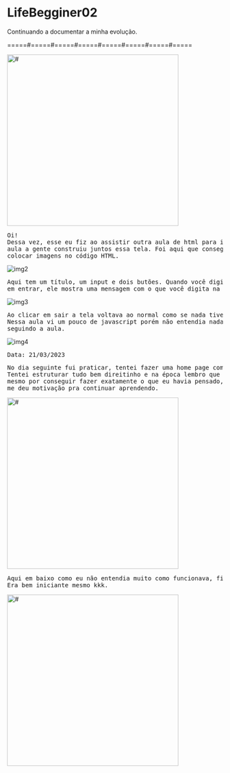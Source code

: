 # LifeBegginer02

Continuando a documentar a minha evolução.

=====#=====#=====#=====#=====#=====#=====#=====


<img src="https://user-images.githubusercontent.com/129900138/236705061-0a1a585c-6511-4e78-b2f1-c68c37498602.jpeg" alt="#" width="400px"  />
<pre>
Oi!
Dessa vez, esse eu fiz ao assistir outra aula de html para iniciantes. Nessa
aula a gente construiu juntos essa tela. Foi aqui que consegui aprender como 
colocar imagens no código HTML.
</pre>

![img2](https://user-images.githubusercontent.com/129900138/236705052-0b296e6d-47c6-46aa-887e-70932bf848fc.jpeg)

<pre>
Aqui tem um título, um input e dois butões. Quando você digita algo e clica
em entrar, ele mostra uma mensagem com o que você digita na àrea de input.
</pre>
![img3](https://user-images.githubusercontent.com/129900138/236705054-bcc45278-a3f0-4931-aead-6cfe0f3a4b04.jpeg)
<pre>
Ao clicar em sair a tela voltava ao normal como se nada tivesse acontecido.
Nessa aula vi um pouco de javascript porém não entendia nada, apenas ia digitando
seguindo a aula.
</pre>
![img4](https://user-images.githubusercontent.com/129900138/236705057-58523e7b-5948-4ed1-9aaa-e65272c27052.jpeg)
<pre>
Data: 21/03/2023
</pre>
<pre>
No dia seguinte fui praticar, tentei fazer uma home page com tudo que tinha aprendido. 
Tentei estruturar tudo bem direitinho e na época lembro que fiquei satisfeito comigo
mesmo por conseguir fazer exatamente o que eu havia pensado, pra mim foi gratificante e 
me deu motivação pra continuar aprendendo. 
</pre>
<img src="https://user-images.githubusercontent.com/129900138/236705058-e381d9d6-5ae0-4e7c-8246-70360a784043.jpeg" alt="#" width="400px"  />
<pre>
Aqui em baixo como eu não entendia muito como funcionava, ficou essa parte em branco.
Era bem iniciante mesmo kkk.
</pre>
<img src="https://user-images.githubusercontent.com/129900138/236705059-1c8b5cc6-a374-4114-bb7f-8e03d82de96d.jpeg" alt="#" width="400px"  />
